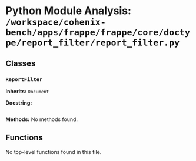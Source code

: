 # Python Module Analysis: `/workspace/cohenix-bench/apps/frappe/frappe/core/doctype/report_filter/report_filter.py`

## Classes

### `ReportFilter`
**Inherits:** `Document`


**Docstring:**
```

```

**Methods:**
No methods found.




## Functions

No top-level functions found in this file.

